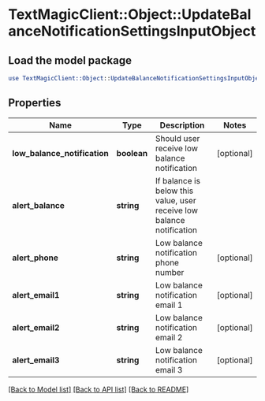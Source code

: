 # TextMagicClient::Object::UpdateBalanceNotificationSettingsInputObject

## Load the model package
```perl
use TextMagicClient::Object::UpdateBalanceNotificationSettingsInputObject;
```

## Properties
Name | Type | Description | Notes
------------ | ------------- | ------------- | -------------
**low_balance_notification** | **boolean** | Should user receive low balance notification | [optional] 
**alert_balance** | **string** | If balance is below this value, user receive low balance notification | 
**alert_phone** | **string** | Low balance notification phone number | [optional] 
**alert_email1** | **string** | Low balance notification email 1 | [optional] 
**alert_email2** | **string** | Low balance notification email 2 | [optional] 
**alert_email3** | **string** | Low balance notification email 3 | [optional] 

[[Back to Model list]](../README.md#documentation-for-models) [[Back to API list]](../README.md#documentation-for-api-endpoints) [[Back to README]](../README.md)


